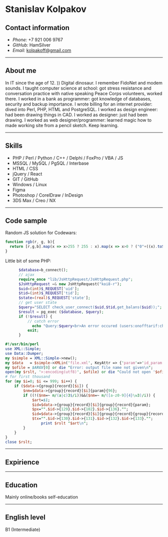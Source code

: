 # Stanislav Kolpakov

## Contact information
- *Phone:* +7 921 006 9767
- *GitHub:* HamSilver
- *Email:* kolpakoff@gmail.com
***
## About me
In IT since the age of 12. )) Digital dinosaur. I remember FidoNet and modem sounds. 
I taught сomputer science at school: got stress resistance and conversation practice with native speaking Peace Corps volunteers, worked there.
I worked in a bank as programmer: got knowledge of databases, security and backup importance.
I wrote billing for an internet provider: dived into Perl, PHP, HTML and PostgreSQL.
I worked as design engineer: had been drawing things in CAD.
I worked as designer: just had been drawing.
I worked as web designer/programmer: learned magic how to made working site from a pencil sketch. 
Keep learning.
***
## Skills
* PHP / Perl / Python / C++ / Delphi / FoxPro / VBA / JS
* MSSQL / MySQL / PgSQL / Interbase 
* HTML / CSS
* jQuery / React
* GIT / GitHub
* Windows / Linux 
* Figma
* Photoshop / CorelDraw / InDesign
* 3DS Max / Creo / NX
***
## Code sample
Random JS solution for Codewars:
```javascript
function rgb(r, g, b){
  return [r,g,b].map(x => x>255 ? 255 : x).map(x => x>0 ? ("0"+((x).toString(16))).slice(-2).toUpperCase() : '00').join('');
}
```
Little bit of some PHP:
```php
      $database=b_connect();
      // ajax
      require_once "lib/JsHttpRequest/JsHttpRequest.php";
      $JsHttpRequest =& new JsHttpRequest("koi8-r");
      $uid=(int)$_REQUEST['uid'];
      $tid=(int)$_REQUEST['tid'];
      $state=(real)$_REQUEST['state'];
      // get user state
      $query="SELECT check_user_connect($uid,$tid,get_balans($uid));";
      $result = pg_exec ($database, $query);
      if (!$result) {
          // catch error
	        echo "Query:$query<br>An error occured (users:onofftarif:check_user_connect)\n";
   	      exit;
      } 
```
```perl
#!/usr/bin/perl
use XML::Simple;
use Data::Dumper;
my $simple = XML::Simple->new();
my $data   = $simple->XMLin('file.xml', KeyAttr => {'param'=>'id_param'}, ContentKey => '-content');
my $ofile = $ARGV[0] or die "Error: output file name not given\n";
open(my $rslt, '>:encoding(utf8)', $ofile) or die "Could not open '$ofile' $!\n";
# for first thousand
for (my $i=0; $i <= 999; $i++) {
	if ($data->{group}{record}[$i]) {
		$nm=$data->{group}{record}[$i]{param}{96};
		if ((!($nm=~ m/(a|c)3$/i))&&($nm=~ m/([a-z0-9]{4}\w3)/i)) {
			$art=$1;
			$id=$data->{group}{record}[$i]{group}{record}{param};
			$px="".$id->{129}.$id->{102}.$id->{136}."";
			$id=$data->{group}{record}[$i]{group}{record}{group}{record}{param};
			$tx="".$id->{130}.$id->{131}.$id->{132}.$id->{133}."";
				print $rslt "$art\n";
		}
	}
}
close $rslt;
```
***
## Expirience


***
## Education
Mainly online/books self-education
***
## English level
B1 (Intermediate)